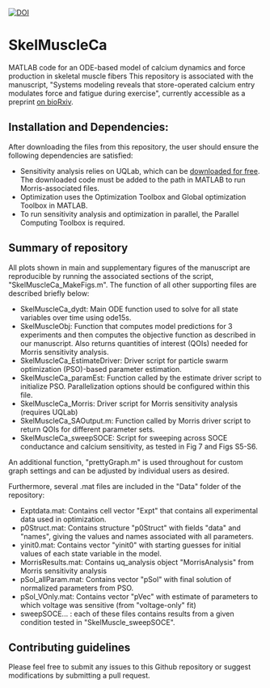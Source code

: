 [![DOI](https://zenodo.org/badge/603239582.svg)](https://doi.org/10.5281/zenodo.15485446)

# SkelMuscleCa
MATLAB code for an ODE-based model of calcium dynamics and force production in skeletal muscle fibers
This repository is associated with the manuscript, "Systems modeling reveals that store-operated calcium entry modulates force and fatigue during exercise", currently accessible as a preprint [on bioRxiv](https://www.biorxiv.org/content/10.1101/2025.05.22.655415v1.full).

## Installation and Dependencies:

After downloading the files from this repository, the user should ensure the following dependencies are satisfied:
- Sensitivity analysis relies on UQLab, which can be [downloaded for free](https://uqlab.com/download). The downloaded code must be added to the path in MATLAB to run Morris-associated files.
- Optimization uses the Optimization Toolbox and Global optimization Toolbox in MATLAB.
- To run sensitivity analysis and optimization in parallel, the Parallel Computing Toolbox is required.

## Summary of repository

All plots shown in main and supplementary figures of the manuscript are reproducible by running the associated sections of the script, "SkelMuscleCa_MakeFigs.m".
The function of all other supporting files are described briefly below:
- SkelMuscleCa_dydt: Main ODE function used to solve for all state variables over time using ode15s.
- SkelMuscleObj: Function that computes model predictions for 3 experiments and then computes the objective function as described in our manuscript. Also returns quantities of interest (QOIs) needed for Morris sensitivity analysis.
- SkelMuscleCa_EstimateDriver: Driver script for particle swarm optimization (PSO)-based parameter estimation.
- SkelMuscleCa_paramEst: Function called by the estimate driver script to initialize PSO. Parallelization options should be configured within this file.
- SkelMuscleCa_Morris: Driver script for Morris sensitivity analysis (requires UQLab)
- SkelMuscleCa_SAOutput.m: Function called by Morris driver script to return QOIs for different parameter sets.
- SkelMuscleCa_sweepSOCE: Script for sweeping across SOCE conductance and calcium sensitivity, as tested in Fig 7 and Figs S5-S6.

An additional function, "prettyGraph.m" is used throughout for custom graph settings and can be adjusted by individual users as desired.

Furthermore, several .mat files are included in the "Data" folder of the repository:
- Exptdata.mat: Contains cell vector "Expt" that contains all experimental data used in optimization.
- p0Struct.mat: Contains structure "p0Struct" with fields "data" and "names", giving the values and names associated with all parameters.
- yinit0.mat: Contains vector "yinit0" with starting guesses for initial values of each state variable in the model.
- MorrisResults.mat: Contains uq_analysis object "MorrisAnalysis" from Morris sensitivity analysis
- pSol_allParam.mat: Contains vector "pSol" with final solution of normalized parameters from PSO.
- pSol_VOnly.mat: Contains vector "pVec" with estimate of parameters to which voltage was sensitive (from "voltage-only" fit)
- sweepSOCE... : each of these files contains results from a given condition tested in "SkelMuscle_sweepSOCE".

## Contributing guidelines
Please feel free to submit any issues to this Github repository or suggest modifications by submitting a pull request.